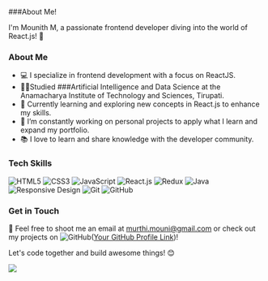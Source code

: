 ###About Me!




I'm Mounith M, a passionate frontend developer diving into the world of React.js! 🚀

### About Me

- 💻 I specialize in frontend development with a focus on ReactJS.
- 👨‍🎓Studied ###Artificial Intelligence and Data Science at the Anamacharya Institute of Technology and Sciences, Tirupati.
- 🌱 Currently learning and exploring new concepts in React.js to enhance my skills.
- 🔭 I’m constantly working on personal projects to apply what I learn and expand my portfolio.
- 📚 I love to learn and share knowledge with the developer community.

### Tech Skills
  ![HTML5](https://img.shields.io/badge/-HTML5-E34F26?style=flat&logo=html5&logoColor=white)
  ![CSS3](https://img.shields.io/badge/-CSS3-1572B6?style=flat&logo=css3&logoColor=white)
  ![JavaScript](https://img.shields.io/badge/-JavaScript-F7DF1E?style=flat&logo=javascript&logoColor=black)
  ![React.js](https://img.shields.io/badge/-React.js-61DAFB?style=flat&logo=react&logoColor=black)
  ![Redux](https://img.shields.io/badge/-Redux-764ABC?style=flat&logo=redux&logoColor=white)
  ![Java](https://img.shields.io/badge/-Java-007396?style=flat&logo=java&logoColor=white)
  ![Responsive Design](https://img.shields.io/badge/-Responsive%20Design-008080?style=flat)
  ![Git](https://img.shields.io/badge/-Git-F05032?style=flat&logo=git&logoColor=white)
  ![GitHub](https://img.shields.io/badge/-GitHub-181717?style=flat&logo=github&logoColor=white)

### Get in Touch

📧 Feel free to shoot me an email at [murthi.mouni@gmail.com](mailto:murthi.mouni@gmail.com) or check out my projects on ![GitHub](https://img.shields.io/badge/-GitHub-181717?style=flat&logo=github&logoColor=white)([Your GitHub Profile Link](https://github.com/mounithmouni))!

Let's code together and build awesome things! 😊

<picture>
  <source
    srcset="https://github-readme-stats.vercel.app/api?username=mounithmouni&show_icons=true&theme=dark"
    media="(prefers-color-scheme: dark)"
  />
  <source
    srcset="https://github-readme-stats.vercel.app/api?username=mounithmouni&show_icons=true"
    media="(prefers-color-scheme: light), (prefers-color-scheme: no-preference)"
  />
  <img src="https://github-readme-stats.vercel.app/api?username=mounithmouni&show_icons=true" />
</picture>
